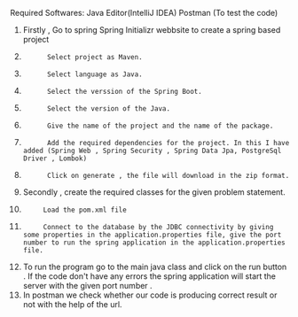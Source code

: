 Required Softwares: Java Editor(IntelliJ IDEA)
                    Postman (To test the code)
1. Firstly , Go to spring Spring Initializr webbsite to create a spring based project
2.           Select project as Maven.
3.           Select language as Java.
4.           Select the verssion of the Spring Boot.
5.           Select the version of the Java.
6.           Give the name of the project and the name of the package.
7.           Add the required dependencies for the project. In this I have added (Spring Web , Spring Security , Spring Data Jpa, PostgreSql Driver , Lombok)
8.           Click on generate , the file will download in the zip format.
9. Secondly , create the required classes for the given problem statement.
10.          Load the pom.xml file
11.          Connect to the database by the JDBC connectivity by giving some properties in the application.properties file, give the port number to run the spring application in the application.properties file.
12. To run the program go to the main java class and click on the run button . If the code don't have any errors the spring application will start the server with the given port number .
13. In postman we check whether our code is producing correct result or not with the help of the url.
